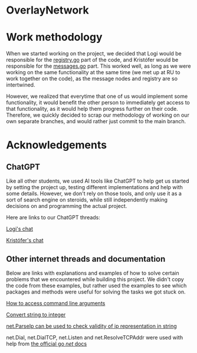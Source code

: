 # OverlayNetwork

# Work methodology

When we started working on the project, we decided that Logi would be responsible for the [registry.go](./registry/registry.go) part of the code, and Kristófer would be responsible for the [messages.go](./messages/messages.go) part. This worked well, as long as we were working on the same functionality at the same time (we met up at RU to work together on the code), as the message nodes and registry are so intertwined.

However, we realized that everytime that one of us would implement some functionality, it would benefit the other person to immediately get access to that functionality, as it would help them progress further on their code. Therefore, we quickly decided to scrap our methodology of working on our own separate branches, and would rather just commit to the main branch.

# Acknowledgements

## ChatGPT

Like all other students, we used AI tools like ChatGPT to help get us started by setting the project up, testing different implementations and help with some details. However, we don't rely on those tools, and only use it as a sort of search engine on steroids, while still independently making decisions on and programming the actual project.

Here are links to our ChatGPT threads:

[Logi's chat](https://missing.com)

[Kristófer's chat](https://chat.openai.com/share/e9d11afe-72de-4886-832f-30e1319ba59b)

## Other internet threads and documentation

Below are links with explanations and examples of how to solve certain problems that we encountered while building this project. We didn't copy the code from these examples, but rather used the examples to see which packages and methods were useful for solving the tasks we got stuck on.

[How to access command line arguments](https://stackoverflow.com/questions/2707434/how-to-access-command-line-arguments-passed-to-a-go-program)

[Convert string to integer](https://stackoverflow.com/questions/4278430/convert-string-to-integer-type-in-go)

[net.ParseIp can be used to check validity of ip representation in string](https://stackoverflow.com/questions/19882961/go-golang-check-ip-address-in-range)

net.Dial, net.DialTCP, net.Listen and net.ResolveTCPAddr were used with help from [the official go _net_ docs](https://pkg.go.dev/net)
